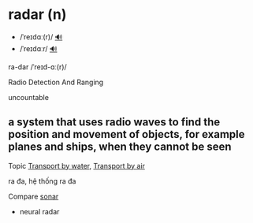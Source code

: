 # radar (n)

- /ˈreɪdɑː(r)/ [🔊](https://www.oxfordlearnersdictionaries.com/media/english/uk_pron/r/rad/radar/radar__gb_1.mp3)
- /ˈreɪdɑːr/ [🔊](https://www.oxfordlearnersdictionaries.com/media/english/us_pron/r/rad/radar/radar__us_1.mp3)

ra-dar /ˈreɪd-ɑː(r)/

Radio Detection And Ranging

uncountable

## a system that uses radio waves to find the position and movement of objects, for example planes and ships, when they cannot be seen

Topic [Transport by water](../topics/transport-by-water.md#transport-by-water), [Transport by air](../topics/transport-by-air.md#transport-by-air)

ra đa, hệ thống ra đa

Compare [sonar]()

- neural radar